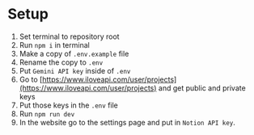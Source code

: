 # Setup

1. Set terminal to repository root
1. Run `npm i` in terminal
1. Make a copy of `.env.example` file
1. Rename the copy to `.env`
1. Put `Gemini API key` inside of `.env`
1. Go to [https://www.iloveapi.com/user/projects](https://www.iloveapi.com/user/projects) and get public and private keys
1. Put those keys in the `.env` file
1. Run `npm run dev`
1. In the website go to the settings page and put in `Notion API key`.
